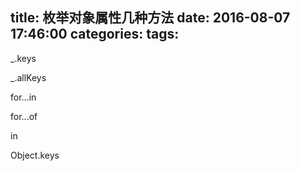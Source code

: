 title: 枚举对象属性几种方法
date: 2016-08-07 17:46:00
categories:
tags:
---


_.keys

_.allKeys

for...in

for...of

in

Object.keys
